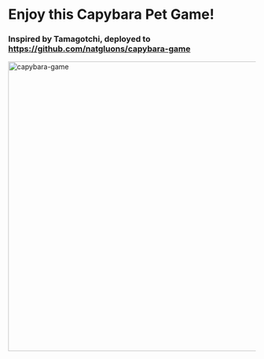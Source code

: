 # Enjoy this Capybara Pet Game!
### Inspired by Tamagotchi, deployed to https://github.com/natgluons/capybara-game

<img width="671" height="590" alt="capybara-game" src="https://github.com/user-attachments/assets/4db45d27-3636-4844-b8b0-927c8493e3be" />
